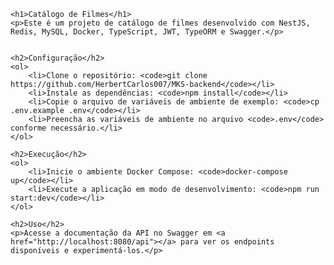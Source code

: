 
    <h1>Catálogo de Filmes</h1>
    <p>Este é um projeto de catálogo de filmes desenvolvido com NestJS, Redis, MySQL, Docker, TypeScript, JWT, TypeORM e Swagger.</p>


    <h2>Configuração</h2>
    <ol>
        <li>Clone o repositório: <code>git clone https://github.com/HerbertCarlos007/MKS-backend</code></li>
        <li>Instale as dependências: <code>npm install</code></li>
        <li>Copie o arquivo de variáveis de ambiente de exemplo: <code>cp .env.example .env</code></li>
        <li>Preencha as variáveis de ambiente no arquivo <code>.env</code> conforme necessário.</li>
    </ol>

    <h2>Execução</h2>
    <ol>
        <li>Inicie o ambiente Docker Compose: <code>docker-compose up</code></li>
        <li>Execute a aplicação em modo de desenvolvimento: <code>npm run start:dev</code></li>
    </ol>

    <h2>Uso</h2>
    <p>Acesse a documentação da API no Swagger em <a href="http://localhost:8080/api"></a> para ver os endpoints disponíveis e experimentá-los.</p>

   

